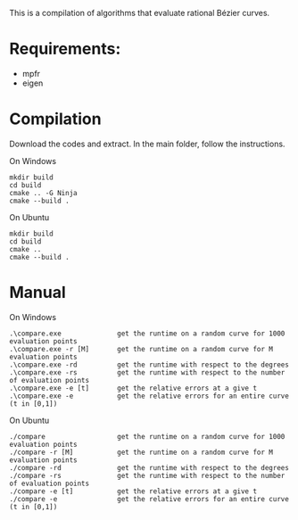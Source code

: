 This is a compilation of algorithms that evaluate rational Bézier curves.

# Requirements:
- mpfr
- eigen

# Compilation
Download the codes and extract. In the main folder, follow the instructions.

On Windows
~~~~
mkdir build
cd build
cmake .. -G Ninja
cmake --build .
~~~~
On Ubuntu
~~~~
mkdir build
cd build
cmake ..
cmake --build .
~~~~

# Manual
On Windows
```
.\compare.exe              get the runtime on a random curve for 1000 evaluation points
.\compare.exe -r [M]       get the runtime on a random curve for M evaluation points
.\compare.exe -rd          get the runtime with respect to the degrees
.\compare.exe -rs          get the runtime with respect to the number of evaluation points
.\compare.exe -e [t]       get the relative errors at a give t
.\compare.exe -e           get the relative errors for an entire curve (t in [0,1])
```
On Ubuntu
```
./compare                  get the runtime on a random curve for 1000 evaluation points
./compare -r [M]           get the runtime on a random curve for M evaluation points
./compare -rd              get the runtime with respect to the degrees
./compare -rs              get the runtime with respect to the number of evaluation points
./compare -e [t]           get the relative errors at a give t
./compare -e               get the relative errors for an entire curve (t in [0,1])
```
